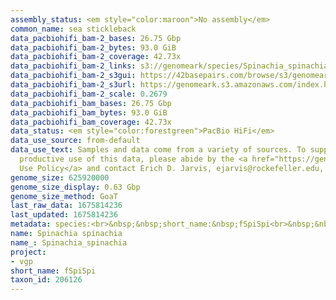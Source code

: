```yaml
---
assembly_status: <em style="color:maroon">No assembly</em>
common_name: sea stickleback
data_pacbiohifi_bam-2_bases: 26.75 Gbp
data_pacbiohifi_bam-2_bytes: 93.0 GiB
data_pacbiohifi_bam-2_coverage: 42.73x
data_pacbiohifi_bam-2_links: s3://genomeark/species/Spinachia_spinachia/fSpiSpi2/genomic_data/pacbio_hifi/<br>
data_pacbiohifi_bam-2_s3gui: https://42basepairs.com/browse/s3/genomeark/species/Spinachia_spinachia/fSpiSpi2/genomic_data/pacbio_hifi/
data_pacbiohifi_bam-2_s3url: https://genomeark.s3.amazonaws.com/index.html?prefix=species/Spinachia_spinachia/fSpiSpi2/genomic_data/pacbio_hifi/
data_pacbiohifi_bam-2_scale: 0.2679
data_pacbiohifi_bam_bases: 26.75 Gbp
data_pacbiohifi_bam_bytes: 93.0 GiB
data_pacbiohifi_bam_coverage: 42.73x
data_status: <em style="color:forestgreen">PacBio HiFi</em>
data_use_source: from-default
data_use_text: Samples and data come from a variety of sources. To support fair and
  productive use of this data, please abide by the <a href="https://genome10k.soe.ucsc.edu/data-use-policies/">Data
  Use Policy</a> and contact Erich D. Jarvis, ejarvis@rockefeller.edu, with any questions.
genome_size: 625920000
genome_size_display: 0.63 Gbp
genome_size_method: GoaT
last_raw_data: 1675814236
last_updated: 1675814236
metadata: species:<br>&nbsp;&nbsp;short_name:&nbsp;fSpiSpi<br>&nbsp;&nbsp;name:&nbsp;Spinachia&nbsp;spinachia<br>&nbsp;&nbsp;taxon_id:&nbsp;206126<br>&nbsp;&nbsp;common_name:&nbsp;sea&nbsp;stickleback<br>&nbsp;&nbsp;order:<br>&nbsp;&nbsp;&nbsp;&nbsp;name:&nbsp;Gasterosteiformes<br>&nbsp;&nbsp;family:<br>&nbsp;&nbsp;&nbsp;&nbsp;name:&nbsp;Gasterosteidae<br>&nbsp;&nbsp;individuals:<br>&nbsp;&nbsp;&nbsp;&nbsp;-&nbsp;short_name:&nbsp;fSpiSpi2<br>&nbsp;&nbsp;&nbsp;&nbsp;&nbsp;&nbsp;biosample_id:&nbsp;SAMEA12231783<br>&nbsp;&nbsp;&nbsp;&nbsp;&nbsp;&nbsp;sex:<br>&nbsp;&nbsp;genome_size:&nbsp;625920000<br>&nbsp;&nbsp;genome_size_method:&nbsp;GoaT<br>&nbsp;&nbsp;project:&nbsp;[&nbsp;vgp&nbsp;]<br>
name: Spinachia spinachia
name_: Spinachia_spinachia
project:
- vgp
short_name: fSpiSpi
taxon_id: 206126
---
```

